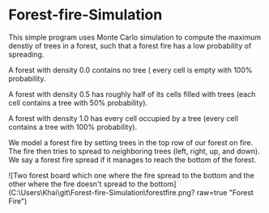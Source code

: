 # Forest-fire-Simulation

This simple program uses Monte Carlo simulation to compute the maximum denstiy of trees in a forest, such that a forest fire has a low probability of spreading.

A forest with density 0.0 contains no tree ( every cell is empty with 100% probability.

A forest with density 0.5 has roughly half of its cells filled with trees (each cell contains a tree with 50% probability).

A forest with density 1.0 has every cell occupied by a tree (every cell contains a tree with 100% probability).

We model a forest fire by setting trees in the top row of our forest on fire. The fire then tries to spread to neighboring trees (left, right, up, and down). We say a forest fire spread if it manages to reach the bottom of the forest. 

![Two forest board which one where the fire spread to the bottom and the other where the fire doesn't spread to the bottom] (C:\Users\Khai\git\Forest-fire-Simulation\forestfire.png? raw=true "Forest Fire")
